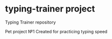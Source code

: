 # typing-trainer project

Typing Trainer repository

Pet project №1
Created for practicing typing speed
